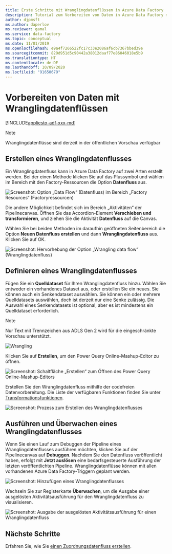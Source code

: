 ```yaml
---
title: Erste Schritte mit Wranglingdatenflüssen in Azure Data Factory
description: Tutorial zum Vorbereiten von Daten in Azure Data Factory mithilfe von Wranglingdatenflüssen
author: djpmsft
ms.author: daperlov
ms.reviewer: gamal
ms.service: data-factory
ms.topic: conceptual
ms.date: 11/01/2019
ms.openlocfilehash: e9a4f7266522fc17c33e2086af6cb7367bbed39e
ms.sourcegitcommit: 829d951d5c90442a38012daaf77e86046018e5b9
ms.translationtype: HT
ms.contentlocale: de-DE
ms.lasthandoff: 10/09/2020
ms.locfileid: "91650679"
---
```

# <a name="prepare-data-with-wrangling-data-flow"></a>Vorbereiten von Daten mit Wranglingdatenflüssen

[!INCLUDE[appliesto-adf-xxx-md](includes/appliesto-adf-xxx-md.md)]

> [!NOTE]
> Wranglingdatenflüsse sind derzeit in der öffentlichen Vorschau verfügbar

## <a name="create-a-wrangling-data-flow"></a>Erstellen eines Wranglingdatenflusses

Ein Wranglingdatenfluss kann in Azure Data Factory auf zwei Arten erstellt werden. Bei der einen Methode klicken Sie auf das Plussymbol und wählen im Bereich mit den Factory-Ressourcen die Option **Datenfluss** aus.

![Screenshot: Option „Data Flow“ (Datenfluss) im Bereich „Factory Resources“ (Factoryressourcen)](media/wrangling-data-flow/tutorial7.png)

Die andere Möglichkeit befindet sich im Bereich „Aktivitäten“ der Pipelinecanvas. Öffnen Sie das Accordion-Element **Verschieben und transformieren**, und ziehen Sie die Aktivität **Datenfluss** auf die Canvas.

Wählen Sie bei beiden Methoden im daraufhin geöffneten Seitenbereich die Option **Neuen Datenfluss erstellen** und dann **Wranglingdatenfluss** aus. Klicken Sie auf OK.

![Screenshot: Hervorhebung der Option „Wrangling data flow“ (Wranglingdatenfluss)](media/wrangling-data-flow/tutorial1.png)

## <a name="author-a-wrangling-data-flow"></a>Definieren eines Wranglingdatenflusses

Fügen Sie ein **Quelldataset** für Ihren Wranglingdatenfluss hinzu. Wählen Sie entweder ein vorhandenes Dataset aus, oder erstellen Sie ein neues. Sie können auch ein Senkendataset auswählen. Sie können ein oder mehrere Quelldatasets auswählen, doch ist derzeit nur eine Senke zulässig. Die Auswahl eines Senkendatasets ist optional, aber es ist mindestens ein Quelldataset erforderlich.

> [!NOTE]
> Nur Text mit Trennzeichen aus ADLS Gen 2 wird für die eingeschränkte Vorschau unterstützt. 

![Wrangling](media/wrangling-data-flow/tutorial4.png)

Klicken Sie auf **Erstellen**, um den Power Query Online-Mashup-Editor zu öffnen.

![Screenshot: Schaltfläche „Erstellen“ zum Öffnen des Power Query Online-Mashup-Editors](media/wrangling-data-flow/tutorial5.png)

Erstellen Sie den Wranglingdatenfluss mithilfe der codefreien Datenvorbereitung. Die Liste der verfügbaren Funktionen finden Sie unter [Transformationsfunktionen](wrangling-data-flow-functions.md).

![Screenshot: Prozess zum Erstellen des Wranglingdatenflusses](media/wrangling-data-flow/tutorial6.png)

## <a name="running-and-monitoring-a-wrangling-data-flow"></a>Ausführen und Überwachen eines Wranglingdatenflusses

Wenn Sie einen Lauf zum Debuggen der Pipeline eines Wranglingdatenflusses ausführen möchten, klicken Sie auf der Pipelinecanvas auf **Debuggen**. Nachdem Sie den Datenfluss veröffentlicht haben, erfolgt mit **Jetzt auslösen** eine bedarfsgesteuerte Ausführung der letzten veröffentlichten Pipeline. Wranglingdatenflüsse können mit allen vorhandenen Azure Data Factory-Triggern geplant werden.

![Screenshot: Hinzufügen eines Wranglingdatenflusses](media/wrangling-data-flow/tutorial3.png)

Wechseln Sie zur Registerkarte **Überwachen**, um die Ausgabe einer ausgelösten Aktivitätsausführung für den Wranglingdatenfluss zu visualisieren.

![Screenshot: Ausgabe der ausgelösten Aktivitätsausführung für einen Wranglingdatenfluss](media/wrangling-data-flow/tutorial2.png)

## <a name="next-steps"></a>Nächste Schritte

Erfahren Sie, wie Sie [einen Zuordnungsdatenfluss erstellen](tutorial-data-flow.md).